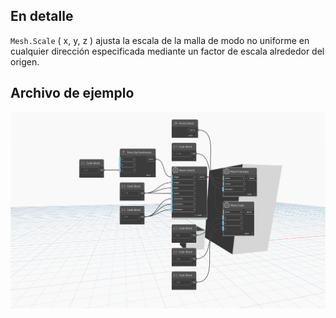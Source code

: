 ## En detalle
`Mesh.Scale` ( x, y, z ) ajusta la escala de la malla de modo no uniforme en cualquier dirección especificada mediante un factor de escala alrededor del origen.

## Archivo de ejemplo

![Example](./Autodesk.DesignScript.Geometry.Mesh.Scale(mesh.x.y.z)_img.jpg)
